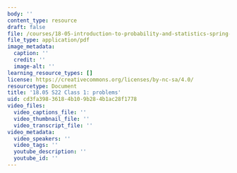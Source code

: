 ```yaml
---
body: ''
content_type: resource
draft: false
file: /courses/18-05-introduction-to-probability-and-statistics-spring-2022/mit18_05s22_class1-problems.pdf
file_type: application/pdf
image_metadata:
  caption: ''
  credit: ''
  image-alt: ''
learning_resource_types: []
license: https://creativecommons.org/licenses/by-nc-sa/4.0/
resourcetype: Document
title: '18.05 S22 Class 1: problems'
uid: cd3fa398-3618-4b10-9b28-4b1ac28f1778
video_files:
  video_captions_file: ''
  video_thumbnail_file: ''
  video_transcript_file: ''
video_metadata:
  video_speakers: ''
  video_tags: ''
  youtube_description: ''
  youtube_id: ''
---
```

